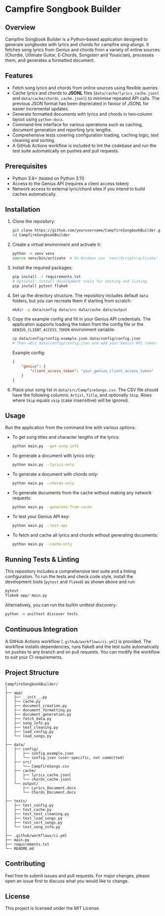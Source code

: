 # Campfire Songbook Builder

## Overview

Campfire Songbook Builder is a Python‑based application designed to generate songbooks with lyrics and chords for campfire sing‑alongs. It fetches song lyrics from Genius and chords from a variety of online sources (Chordie, Ultimate Guitar, E‑Chords, Songsterr and Yousician), processes them, and generates a formatted document.

## Features

* Fetch song lyrics and chords from online sources using flexible queries.
* Cache lyrics and chords to **JSONL** files (`data/cache/lyrics_cache.jsonl` and `data/cache/chords_cache.jsonl`) to minimise repeated API calls.  The previous JSON format has been deprecated in favour of JSONL for easier incremental updates.
* Generate formatted documents with lyrics and chords in two‑column layout using `python‑docx`.
* Command‑line interface for various operations such as caching, document generation and reporting lyric lengths.
* Comprehensive tests covering configuration loading, caching logic, text cleaning and sorting.
* A GitHub Actions workflow is included to lint the codebase and run the test suite automatically on pushes and pull requests.

## Prerequisites

* Python 3.8+ (tested on Python 3.11)
* Access to the Genius API (requires a client access token)
* Network access to external lyric/chord sites if you intend to build caches automatically.

## Installation

1. Clone the repository:

   ```sh
   git clone https://github.com/yourusername/CampfireSongbookBuilder.git
   cd CampfireSongbookBuilder
   ```

2. Create a virtual environment and activate it:

   ```sh
   python -m venv venv
   source venv/bin/activate  # On Windows use `venv\Scripts\activate`
   ```

3. Install the required packages:

   ```sh
   pip install -r requirements.txt
   # Optional: install development tools for testing and linting
   pip install pytest flake8
   ```

4. Set up the directory structure.  The repository includes default `data` folders, but you can recreate them if starting from scratch:

   ```sh
   mkdir -p data/config data/src data/cache data/output
   ```

5. Copy the example config and fill in your Genius API credentials.  The application supports loading the token from the config file or the `GENIUS_CLIENT_ACCESS_TOKEN` environment variable:

   ```sh
   cp data/config/config.example.json data/config/config.json
   # Then edit data/config/config.json and add your Genius API token
   ```

   Example config:

   ```json
   {
       "genius": {
           "client_access_token": "your_genius_client_access_token"
       }
   }
   ```

6. Place your song list in `data/src/CampfireSongs.csv`.  The CSV file should have the following columns: `Artist`, `Title`, and optionally `Skip`.  Rows where `Skip` equals `skip` (case insensitive) will be ignored.

## Usage

Run the application from the command line with various options:

* To get song titles and character lengths of the lyrics:

  ```sh
  python main.py --get-song-info
  ```

* To generate a document with lyrics only:

  ```sh
  python main.py --lyrics-only
  ```

* To generate a document with chords only:

  ```sh
  python main.py --chords-only
  ```

* To generate documents from the cache without making any network requests:

  ```sh
  python main.py --generate-from-cache
  ```

* To test your Genius API key:

  ```sh
  python main.py --test-api
  ```

* To fetch and cache all lyrics and chords without generating documents:

  ```sh
  python main.py --cache-only
  ```

## Running Tests & Linting

This repository includes a comprehensive test suite and a linting configuration.  To run the tests and check code style, install the development tools (`pytest` and `flake8`) as shown above and run:

```sh
pytest
flake8 app/ main.py
```

Alternatively, you can run the builtin unittest discovery:

```sh
python -m unittest discover tests
```

## Continuous Integration

A GitHub Actions workflow (`.github/workflows/ci.yml`) is provided.  The workflow installs dependencies, runs flake8 and the test suite automatically on pushes to any branch and on pull requests.  You can modify the workflow to suit your CI requirements.

## Project Structure

```
CampfireSongbookBuilder/
│
├── app/
│   ├── __init__.py
│   ├── cache.py
│   ├── document_creation.py
│   ├── document_formatting.py
│   ├── document_generation.py
│   ├── fetch_data.py
│   ├── song_info.py
│   ├── text_cleaning.py
│   ├── load_config.py
│   └── load_songs.py
│
├── data/
│   ├── config/
│   │   ├── config.example.json
│   │   └── config.json (user‑specific, not committed)
│   ├── src/
│   │   └── CampfireSongs.csv
│   ├── cache/
│   │   ├── lyrics_cache.jsonl
│   │   └── chords_cache.jsonl
│   └── output/
│       ├── Lyrics_Document.docx
│       └── Chords_Document.docx
│
├── tests/
│   ├── test_config.py
│   ├── test_cache.py
│   ├── test_text_cleaning.py
│   ├── test_load_songs.py
│   ├── test_sort_songs.py
│   └── test_song_info.py
│
├── .github/workflows/ci.yml
├── main.py
├── requirements.txt
└── README.md
```

## Contributing

Feel free to submit issues and pull requests.  For major changes, please open an issue first to discuss what you would like to change.

## License

This project is licensed under the MIT License.